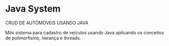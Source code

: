 # Java System
CRUD DE AUTOMÓVEIS USANDO JAVA

Mini sistema para cadastro de veículos usando Java aplicando os conceitos de polimorfismo, herança e threads. 
